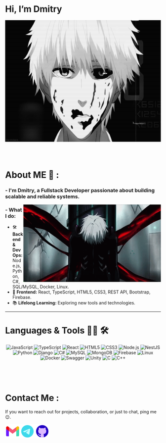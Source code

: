 # Hi, I’m Dmitry

<div align="center">
<img height="393" width="700" alt="GIF" align="center" src="https://github.com/DhimanMi/DhimanMi/blob/main/assets/gifs/fc1c8c233f91166d9fbcd2a93abdf207.gif">
</div>

</br>
</br>
</br>

# About ME 💬 :

### - I'm Dmitry, a **Fullstack Developer** passionate about building scalable and reliable systems.  

<img height="250" width="445" alt="GIF" align="right" src="https://github.com/DhimanMi/DhimanMi/blob/main/assets/gifs/998b33db7472d830d8585370a58165ea.gif">

### - What I do:  
- 🛠 **Backend & DevOps:** Node.js, Python, C#, SQL/MySQL, Docker, Linux.
- 🎨 **Frontend:** React, TypeScript, HTML5, CSS3, REST API, Bootstrap, Firebase.  
- 📚 **Lifelong Learning:** Exploring new tools and technologies.
---

# Languages & Tools 👨‍💻 🛠

<p align="center">
<!-- Frontend -->
<img src="https://img.shields.io/badge/JavaScript-F7DF1E?style=for-the-badge&logo=javascript&logoColor=black" alt="JavaScript" height="40">
<img src="https://img.shields.io/badge/TypeScript-3178C6?style=for-the-badge&logo=typescript&logoColor=white" alt="TypeScript" height="40">
<img src="https://img.shields.io/badge/React-20232A?style=for-the-badge&logo=react&logoColor=61DAFB" alt="React" height="40">
<img src="https://img.shields.io/badge/HTML5-E34F26?style=for-the-badge&logo=html5&logoColor=white" alt="HTML5" height="40">
<img src="https://img.shields.io/badge/CSS3-1572B6?style=for-the-badge&logo=css3&logoColor=white" alt="CSS3" height="40">

<!-- Backend -->
<img src="https://img.shields.io/badge/Node.js-43853D?style=for-the-badge&logo=node.js&logoColor=white" alt="Node.js" height="40">
<img src="https://img.shields.io/badge/NestJS-E0234E?style=for-the-badge&logo=nestjs&logoColor=white" alt="NestJS" height="40">
<img src="https://img.shields.io/badge/Python-3776AB?style=for-the-badge&logo=python&logoColor=white" alt="Python" height="40">
<img src="https://img.shields.io/badge/Django-092E20?style=for-the-badge&logo=django&logoColor=white" alt="Django" height="40">
<img src="https://img.shields.io/badge/C%23-239120?style=for-the-badge&logo=csharp&logoColor=white" alt="C#" height="40">

<!-- Databases -->
<img src="https://img.shields.io/badge/MySQL-005C84?style=for-the-badge&logo=mysql&logoColor=white" alt="MySQL" height="40">
<img src="https://img.shields.io/badge/MongoDB-47A248?style=for-the-badge&logo=mongodb&logoColor=white" alt="MongoDB" height="40">
<img src="https://img.shields.io/badge/Firebase-FFCA28?style=for-the-badge&logo=firebase&logoColor=black" alt="Firebase" height="40">

<!-- DevOps & Tools -->
<img src="https://img.shields.io/badge/Linux-FCC624?style=for-the-badge&logo=linux&logoColor=black" alt="Linux" height="40">
<img src="https://img.shields.io/badge/Docker-2496ED?style=for-the-badge&logo=docker&logoColor=white" alt="Docker" height="40">
<img src="https://img.shields.io/badge/Swagger-85EA2D?style=for-the-badge&logo=swagger&logoColor=black" alt="Swagger" height="40">

<!-- GameDev -->
<img src="https://img.shields.io/badge/Unity-100000?style=for-the-badge&logo=unity&logoColor=white" alt="Unity" height="40">

<!-- Other -->
<img src="https://img.shields.io/badge/C-555555?style=for-the-badge&logo=c&logoColor=white" alt="C" height="40">
<img src="https://img.shields.io/badge/C++-00599C?style=for-the-badge&logo=cplusplus&logoColor=white" alt="C++" height="40">
</p>

</br>
</br>
</br>

# Contact Me :

<p>
If you want to reach out for projects, collaboration, or just to chat, ping me 😉.
</p>

<a href="mailto:dhimanmi.com@gmail.com">
 <img align="left" alt="Gmail" width="48" height="48" src="./assets/icons/icons8-gmail-96.png" />
</a>
<a href="https://t.me/yum_yum_off">
  <img align="left" alt="Telegram" width="48" height="48" src="./assets/icons/icons8-telegram-96.png" />
</a>
<a href="https://github.com/dhimanmi">
  <img align="left" alt="GitHub" width="48" height="48" src="./assets/icons/icons8-github-96.png" />
</a>
</br>
</br>
</br>
